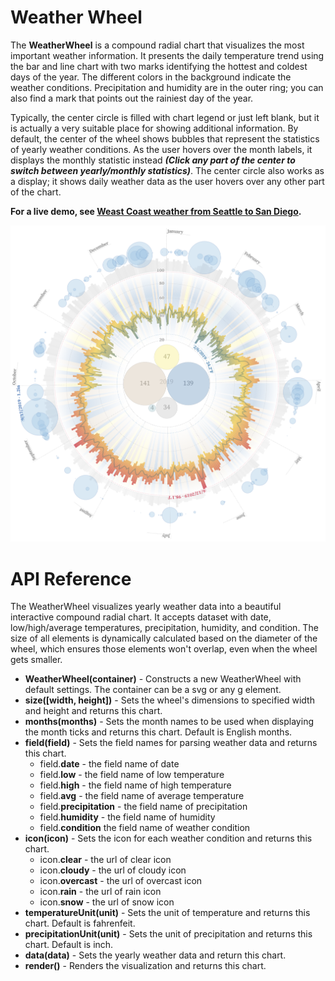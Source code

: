 # Weather Wheel

The **WeatherWheel** is a compound radial chart that visualizes the most important weather information. It presents the daily temperature trend using the bar and line chart with two marks identifying the hottest and coldest days of the year. The different colors in the background indicate the weather conditions. Precipitation and humidity are in the outer ring; you can also find a mark that points out the rainiest day of the year.

Typically, the center circle is filled with chart legend or just left blank, but it is actually a very suitable place for showing additional information. By default, the center of the wheel shows bubbles that represent the statistics of yearly weather conditions. As the user hovers over the month labels, it displays the monthly statistic instead ***(Click any part of the center to switch between yearly/monthly statistics)***. The center circle also works as a display; it shows daily weather data as the user hovers over any other part of the chart.

**For a live demo, see [Weast Coast weather from Seattle to San Diego](https://observablehq.com/@analyzer2004/sunny-day-rainy-day-in-seattle).**

<img src="https://github.com/analyzer2004/weatherwheel/blob/master/images/cover.png" width="768">

# API Reference

The WeatherWheel visualizes yearly weather data into a beautiful interactive compound radial chart. It accepts dataset with date, low/high/average temperatures, precipitation, humidity, and condition. The size of all elements is dynamically calculated based on the diameter of the wheel, which ensures those elements won't overlap, even when the wheel gets smaller.

* **WeatherWheel(container)** - Constructs a new WeatherWheel with default settings. The container can be a svg or any g element.
* **size([width, height])** - Sets the wheel's dimensions to specified width and height and returns this chart.
* **months(months)** - Sets the month names to be used when displaying the month ticks and returns this chart. Default is English months.
* **field(field)** - Sets the field names for parsing weather data and returns this chart. 
  * field.**date** - the field name of date
  * field.**low** - the field name of low temperature
  * field.**high** - the field name of high temperature
  * field.**avg** - the field name of average temperature
  * field.**precipitation** - the field name of precipitation
  * field.**humidity** - the field name of humidity
  * field.**condition** the field name of weather condition
* **icon(icon)** - Sets the icon for each weather condition and returns this chart.
  * icon.**clear** - the url of clear icon
  * icon.**cloudy** - the url of cloudy icon
  * icon.**overcast** - the url of overcast icon
  * icon.**rain** - the url of rain icon
  * icon.**snow** - the url of snow icon
* **temperatureUnit(unit)** - Sets the unit of temperature and returns this chart. Default is fahrenfeit.
* **precipitationUnit(unit)** - Sets the unit of precipitation and returns this chart. Default is inch.
* **data(data)** - Sets the yearly weather data and return this chart.
* **render()** - Renders the visualization and returns this chart.